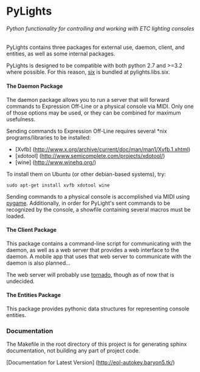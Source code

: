 PyLights
===========

###### Python functionality for controlling and working with ETC lighting consoles

PyLights contains three packages for external use, daemon, client, and entities, as well
as some internal packages.

PyLights is designed to be compatible with both python 2.7 and >=3.2 where possible. For
this reason, [six](https://pypi.python.org/pypi/six/) is bundled at pylights.libs.six.

#### The Daemon Package

The daemon package allows you to run a server that will forward commands to Expression Off-Line
or a physical console via MIDI. Only one of those options may be used, or they can be combined
for maximum usefulness.

Sending commands to Expression Off-Line requires several *nix programs/libraries to be installed:
- [Xvfb] (http://www.x.org/archive/current/doc/man/man1/Xvfb.1.xhtml)
- [xdotool] (http://www.semicomplete.com/projects/xdotool/)
- [wine] (http://www.winehq.org/)

To install them on Ubuntu (or other debian-based systems), try:

    sudo apt-get install xvfb xdotool wine

Sending commands to a physical console is accomplished via MIDI using
[pygame](http://www.pygame.org/news.html). Additionally, in order for PyLight's sent commands
to be recognized by the console, a showfile containing several macros must be loaded.

#### The Client Package

This package contains a command-line script for communicating with the daemon, as well as
a web server that provides a web interface to the daemon. A mobile app that uses that web
server to communicate with the daemon is also planned...

The web server will probably use [tornado](http://www.tornadoweb.org/en/stable/), though as
of now that is undecided.

#### The Entities Package

This package provides pythonic data structures for representing console entities.

### Documentation

The Makefile in the root directory of this project is for generating sphinx documentation,
not building any part of project code.

[Documentation for Latest Version] (http://eol-autokey.baryon5.tk/)
